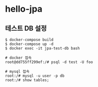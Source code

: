 # hello-jpa

## 테스트 DB 설정

```shell
$ docker-compose build
$ docker-compose up -d
$ docker exec -it jpa-test-db bash

# docker 접속
root@dd755ff299ef:/# psql -d test -U foo

# mysql 접속
root:/# mysql -u user -p db
root:/# show tables;
```